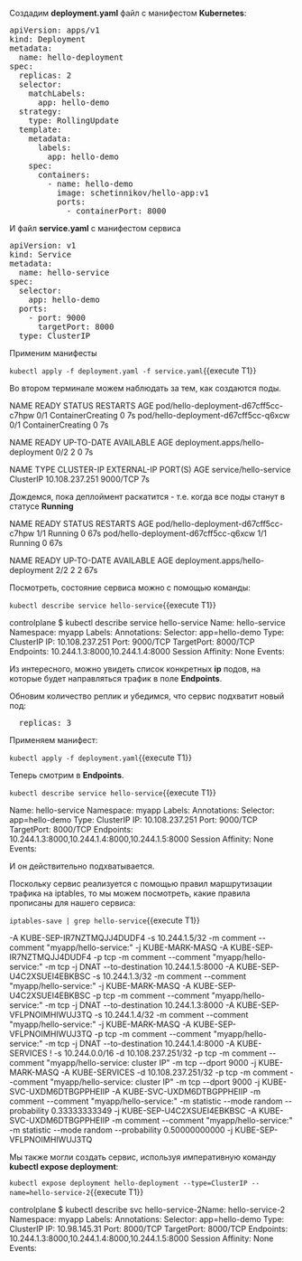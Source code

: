 Создадим **deployment.yaml** файл с манифестом **Kubernetes**: 

<pre class="file" data-filename="./deployment.yaml" data-target="replace">
apiVersion: apps/v1
kind: Deployment
metadata:
  name: hello-deployment
spec:
  replicas: 2
  selector:
    matchLabels:
      app: hello-demo
  strategy:
    type: RollingUpdate
  template:
    metadata:
      labels:
        app: hello-demo
    spec:
      containers:
        - name: hello-demo
          image: schetinnikov/hello-app:v1
          ports:
            - containerPort: 8000
</pre>

И файл **service.yaml** с манифестом сервиса 

<pre class="file" data-filename="./service.yaml" data-target="replace">
apiVersion: v1
kind: Service
metadata:
  name: hello-service
spec:
  selector:
    app: hello-demo
  ports:
    - port: 9000
      targetPort: 8000
  type: ClusterIP
</pre>

Применим манифесты

`kubectl apply -f deployment.yaml -f service.yaml`{{execute T1}}

Во втором терминале можем наблюдать за тем, как создаются поды. 

NAME                                   READY   STATUS              RESTARTS   AGE
pod/hello-deployment-d67cff5cc-c7hpw   0/1     ContainerCreating   0          7s
pod/hello-deployment-d67cff5cc-q6xcw   0/1     ContainerCreating   0          7s

NAME                               READY   UP-TO-DATE   AVAILABLE   AGE
deployment.apps/hello-deployment   0/2     2            0           7s

NAME                    TYPE        CLUSTER-IP       EXTERNAL-IP   PORT(S)    AGE
service/hello-service   ClusterIP   10.108.237.251   <none>        9000/TCP   7s

Дождемся, пока деплоймент раскатится - т.е. когда все поды станут в статусе **Running**

NAME                                   READY   STATUS    RESTARTS   AGE
pod/hello-deployment-d67cff5cc-c7hpw   1/1     Running   0          67s
pod/hello-deployment-d67cff5cc-q6xcw   1/1     Running   0          67s

NAME                               READY   UP-TO-DATE   AVAILABLE   AGE
deployment.apps/hello-deployment   2/2     2            2           67s

Посмотреть, состояние сервиса можно с помощью команды: 

`kubectl describe service hello-service`{{execute T1}}

controlplane $ kubectl describe service hello-service
Name:              hello-service
Namespace:         myapp
Labels:            <none>
Annotations:       Selector:  app=hello-demo
Type:              ClusterIP
IP:                10.108.237.251
Port:              <unset>  9000/TCP
TargetPort:        8000/TCP
Endpoints:         10.244.1.3:8000,10.244.1.4:8000
Session Affinity:  None
Events:            <none>

Из интересного, можно увидеть список конкретных **ip** подов, на которые будет направляться трафик в поле **Endpoints**.

Обновим количество реплик и убедимся, что сервис подхватит новый под:

<pre class="file" data-filename="./deployment.yaml" data-target="insert" data-marker="  replicas: 2">
  replicas: 3</pre>

Применяем манифест:

`kubectl apply -f deployment.yaml`{{execute T1}}

Теперь смотрим в **Endpoints**.

`kubectl describe service hello-service`{{execute T1}}

Name:              hello-service
Namespace:         myapp
Labels:            <none>
Annotations:       Selector:  app=hello-demo
Type:              ClusterIP
IP:                10.108.237.251
Port:              <unset>  9000/TCP
TargetPort:        8000/TCP
Endpoints:         10.244.1.3:8000,10.244.1.4:8000,10.244.1.5:8000
Session Affinity:  None
Events:            <none>

И он действительно подхватывается.

Поскольку сервис реализуется с помощью правил маршрутизации трафика на iptables, то мы можем посмотреть, какие правила прописаны для нашего сервиса:

`iptables-save | grep hello-service`{{execute T1}}

-A KUBE-SEP-IR7NZTMQJJ4DUDF4 -s 10.244.1.5/32 -m comment --comment "myapp/hello-service:" -j KUBE-MARK-MASQ
-A KUBE-SEP-IR7NZTMQJJ4DUDF4 -p tcp -m comment --comment "myapp/hello-service:" -m tcp -j DNAT --to-destination 10.244.1.5:8000
-A KUBE-SEP-U4C2XSUEI4EBKBSC -s 10.244.1.3/32 -m comment --comment "myapp/hello-service:" -j KUBE-MARK-MASQ
-A KUBE-SEP-U4C2XSUEI4EBKBSC -p tcp -m comment --comment "myapp/hello-service:" -m tcp -j DNAT --to-destination 10.244.1.3:8000
-A KUBE-SEP-VFLPNOIMHIWUJ3TQ -s 10.244.1.4/32 -m comment --comment "myapp/hello-service:" -j KUBE-MARK-MASQ
-A KUBE-SEP-VFLPNOIMHIWUJ3TQ -p tcp -m comment --comment "myapp/hello-service:" -m tcp -j DNAT --to-destination 10.244.1.4:8000
-A KUBE-SERVICES ! -s 10.244.0.0/16 -d 10.108.237.251/32 -p tcp -m comment --comment "myapp/hello-service: cluster IP" -m tcp --dport 9000 -j KUBE-MARK-MASQ
-A KUBE-SERVICES -d 10.108.237.251/32 -p tcp -m comment --comment "myapp/hello-service: cluster IP" -m tcp --dport 9000 -j KUBE-SVC-UXDM6DTBGPPHEIIP
-A KUBE-SVC-UXDM6DTBGPPHEIIP -m comment --comment "myapp/hello-service:" -m statistic --mode random --probability 0.33333333349 -j KUBE-SEP-U4C2XSUEI4EBKBSC
-A KUBE-SVC-UXDM6DTBGPPHEIIP -m comment --comment "myapp/hello-service:" -m statistic --mode random --probability 0.50000000000 -j KUBE-SEP-VFLPNOIMHIWUJ3TQ


Мы также могли создать сервис, используя императивную команду **kubectl expose deployment**:

`kubectl expose deployment hello-deployment --type=ClusterIP --name=hello-service-2`{{execute T1}}

controlplane $  kubectl describe svc hello-service-2Name:              hello-service-2
Namespace:         myapp
Labels:            <none>
Annotations:       <none>
Selector:          app=hello-demo
Type:              ClusterIP
IP:                10.98.145.31
Port:              <unset>  8000/TCP
TargetPort:        8000/TCP
Endpoints:         10.244.1.3:8000,10.244.1.4:8000,10.244.1.5:8000
Session Affinity:  None
Events:            <none>
